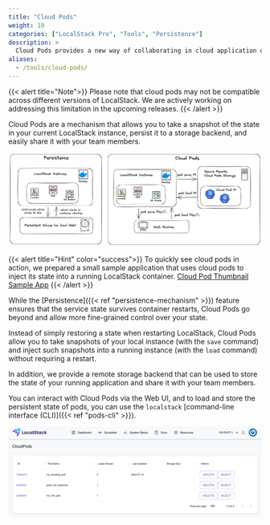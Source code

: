 ```yaml
---
title: "Cloud Pods"
weight: 10
categories: ["LocalStack Pro", "Tools", "Persistence"]
description: >
  Cloud Pods provides a new way of collaborating in cloud application development workflows.
aliases:
  - /tools/cloud-pods/
---
```


{{< alert title="Note">}}
Please note that cloud pods may not be compatible across different versions of LocalStack.
We are actively working on addressing this limitation in the upcoming releases.
{{< /alert >}}

Cloud Pods are a mechanism that allows you to take a snapshot of the state in your current LocalStack instance, persist it to a storage backend, and easily share it with your team members.

![Persistence versus Cloud Pods](pods-persistence.png)

{{< alert title="Hint" color="success">}}
To quickly see cloud pods in action, we prepared a small sample application that uses cloud pods to inject its state into a running LocalStack container. [Cloud Pod Thumbnail Sample App](https://app.localstack.cloud/quickstart/demo4)
{{< /alert >}}

While the [Persistence]({{< ref "persistence-mechanism" >}}) feature ensures that the service state survives container restarts, Cloud Pods go beyond and allow more fine-grained control over your state.

Instead of simply restoring a state when restarting LocalStack, Cloud Pods allow you to take snapshots of your local instance (with the `save` command) and inject such snapshots into a running instance (with the `load` command) without requiring a restart.

In addition, we provide a remote storage backend that can be used to store the state of your running application and share it with your team members.

You can interact with Cloud Pods via the Web UI, and to load and store the persistent state of pods, you can use the `localstack` [command-line interface (CLI)]({{< ref "pods-cli" >}}).

![Cloud Pods Web UI](pods-ui.png)
